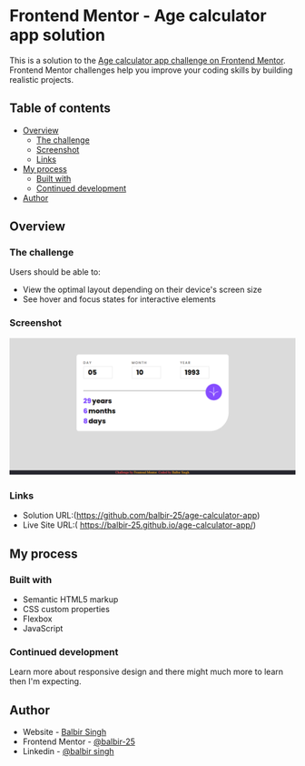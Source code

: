 # Frontend Mentor - Age calculator app solution

This is a solution to the [Age calculator app challenge on Frontend Mentor](https://www.frontendmentor.io/challenges/age-calculator-app-dF9DFFpj-Q). Frontend Mentor challenges help you improve your coding skills by building realistic projects. 
 

## Table of contents

- [Overview](#overview)
  - [The challenge](#the-challenge)
  - [Screenshot](#screenshot)
  - [Links](#links)
- [My process](#my-process)
  - [Built with](#built-with)
  - [Continued development](#continued-development)
- [Author](#author)

## Overview

### The challenge

Users should be able to:

- View the optimal layout depending on their device's screen size
- See hover and focus states for interactive elements

### Screenshot

![](./assets/images/screenshot.png)

### Links

- Solution URL:(https://github.com/balbir-25/age-calculator-app)
- Live Site URL:( https://balbir-25.github.io/age-calculator-app/)

## My process

### Built with

- Semantic HTML5 markup
- CSS custom properties
- Flexbox
- JavaScript


### Continued development

Learn more about responsive design and there might much more to learn then I'm  expecting.

## Author

- Website - [Balbir Singh](http://balbir-portfolio.liveblog365.com/)
- Frontend Mentor - [@balbir-25](https://www.frontendmentor.io/profile/balbir-25)
- Linkedin - [@balbir singh](https://www.linkedin.com/in/balbir-singh-021819b6/)